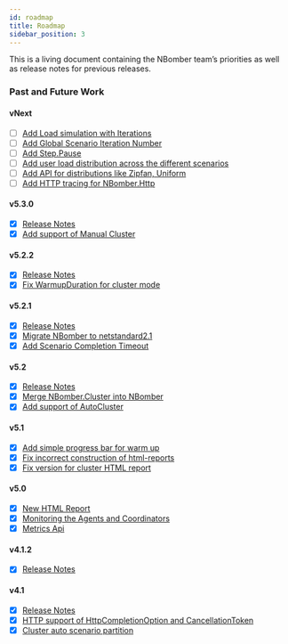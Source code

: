 ```yaml
---
id: roadmap
title: Roadmap
sidebar_position: 3
---
```


This is a living document containing the NBomber team’s priorities as well as release notes for previous releases.

### Past and Future Work

#### vNext
- [ ] [Add Load simulation with Iterations](https://github.com/PragmaticFlow/NBomber/issues/621)
- [ ] [Add Global Scenario Iteration Number](https://github.com/PragmaticFlow/NBomber/issues/617)
- [ ] [Add Step.Pause](https://github.com/PragmaticFlow/NBomber/issues/626)
- [ ] [Add user load distribution across the different scenarios](https://github.com/PragmaticFlow/NBomber/issues/531)
- [ ] [Add API for distributions like Zipfan, Uniform](https://github.com/PragmaticFlow/NBomber/issues/607)
- [ ] [Add HTTP tracing for NBomber.Http](https://github.com/PragmaticFlow/NBomber/issues/528)

#### v5.3.0
- [x] [Release Notes](https://github.com/PragmaticFlow/NBomber/releases/tag/v5.3.0)
- [x] [Add support of Manual Cluster](https://github.com/PragmaticFlow/NBomber/issues/620)

#### v5.2.2
- [x] [Release Notes](https://github.com/PragmaticFlow/NBomber/releases/tag/v5.2.2)
- [x] [Fix WarmupDuration for cluster mode](https://github.com/PragmaticFlow/NBomber/issues/623)

#### v5.2.1
- [x] [Release Notes](https://github.com/PragmaticFlow/NBomber/releases/tag/v5.2.1)
- [x] [Migrate NBomber to netstandard2.1](https://github.com/PragmaticFlow/NBomber/issues/619)
- [x] [Add Scenario Completion Timeout](https://github.com/PragmaticFlow/NBomber/issues/618)

#### v5.2
- [x] [Release Notes](https://github.com/PragmaticFlow/NBomber/releases/tag/v5.2.0)
- [x] [Merge NBomber.Cluster into NBomber](https://github.com/PragmaticFlow/NBomber/issues/609)
- [x] [Add support of AutoCluster](https://github.com/PragmaticFlow/NBomber/issues/592)

#### v5.1
- [x] [Add simple progress bar for warm up](https://github.com/PragmaticFlow/NBomber/issues/604)
- [x] [Fix incorrect construction of html-reports](https://github.com/PragmaticFlow/NBomber/issues/605)
- [x] [Fix version for cluster HTML report](https://github.com/PragmaticFlow/NBomber/issues/601)

#### v5.0

- [x] [New HTML Report](https://twitter.com/AntyaDev/status/1668604141394960385)
- [x] [Monitoring the Agents and Coordinators](https://github.com/PragmaticFlow/NBomber/issues/492)
- [x] [Metrics Api](https://github.com/PragmaticFlow/NBomber/issues/572)

#### v4.1.2

- [x] [Release Notes](https://github.com/PragmaticFlow/NBomber/releases/tag/v4.1.2)

#### v4.1

- [x] [Release Notes](https://github.com/PragmaticFlow/NBomber/releases/tag/v4.1.0)
- [x] [HTTP support of HttpCompletionOption and CancellationToken](https://github.com/PragmaticFlow/NBomber/issues/536)
- [x] [Cluster auto scenario partition](https://github.com/PragmaticFlow/NBomber/issues/499)
